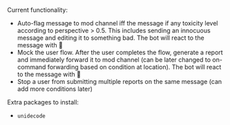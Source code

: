 Current functionality:
- Auto-flag message to mod channel iff the message if any toxicity level according to perspective > 0.5. This includes sending an innocuous message and editing it to something bad. The bot will react to the message with 🤬
- Mock the user flow. After the user completes the flow, generate a report and immediately forward it to mod channel (can be later changed to on-command forwarding based on condition at location). The bot will react to the message with 🛑
- Stop a user from submitting multiple reports on the same message  (can add more conditions later)

Extra packages to install:
- `unidecode`
